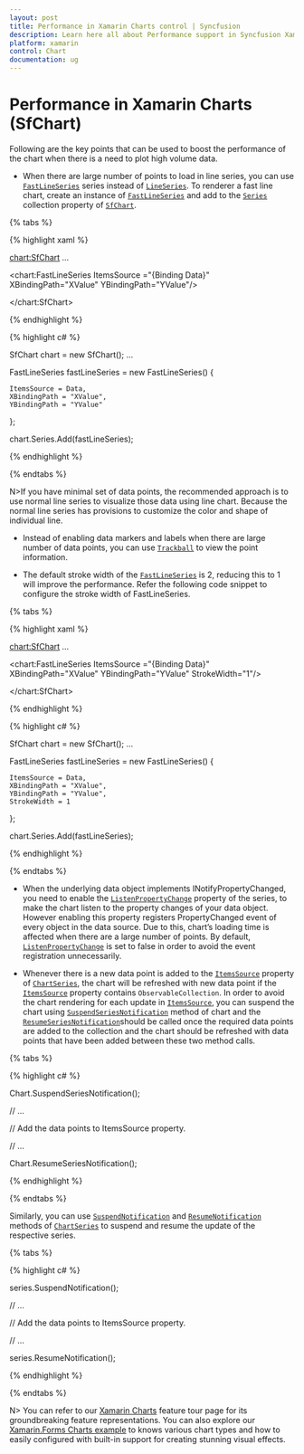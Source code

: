 ```yaml
---
layout: post
title: Performance in Xamarin Charts control | Syncfusion
description: Learn here all about Performance support in Syncfusion Xamarin Charts (SfChart) control, its elements and more.
platform: xamarin
control: Chart
documentation: ug
---
```


# Performance in Xamarin Charts (SfChart)

Following are the key points that can be used to boost the performance of the chart when there is a need to plot high volume data.

* When there are large number of points to load in line series, you can use [`FastLineSeries`](https://help.syncfusion.com/cr/xamarin/Syncfusion.SfChart.XForms.FastLineSeries.html#) series instead of [`LineSeries`](https://help.syncfusion.com/cr/xamarin/Syncfusion.SfChart.XForms.LineSeries.html#). To renderer a fast line chart, create an instance of [`FastLineSeries`](https://help.syncfusion.com/cr/xamarin/Syncfusion.SfChart.XForms.FastLineSeries.html#) and add to the [`Series`](https://help.syncfusion.com/cr/xamarin/Syncfusion.SfChart.XForms.SfChart.html#Syncfusion_SfChart_XForms_SfChart_Series) collection property of [`SfChart`](https://help.syncfusion.com/cr/xamarin/Syncfusion.SfChart.XForms.SfChart.html#).

{% tabs %} 

{% highlight xaml %}

<chart:SfChart>
...

<chart:FastLineSeries ItemsSource ="{Binding Data}" XBindingPath="XValue" YBindingPath="YValue"/>

</chart:SfChart>

{% endhighlight %}

{% highlight c# %}

SfChart chart = new SfChart();
...

FastLineSeries fastLineSeries = new FastLineSeries() 
{ 
	
	ItemsSource = Data, 
	XBindingPath = "XValue", 
	YBindingPath = "YValue"
	
};

chart.Series.Add(fastLineSeries);

{% endhighlight %}

{% endtabs %}

N>If you have minimal set of data points, the recommended approach is to use normal line series to visualize those data using line chart. Because the normal line series has provisions to customize the color and shape of individual line.

* Instead of enabling data markers and labels when there are large number of data points, you can use [`Trackball`](https://help.syncfusion.com/cr/xamarin/Syncfusion.SfChart.XForms.ChartTrackballBehavior.html#) to view the point information.

* The default stroke width of the [`FastLineSeries`](https://help.syncfusion.com/cr/xamarin/Syncfusion.SfChart.XForms.FastLineSeries.html) is 2, reducing this to 1 will improve the performance. Refer the following code snippet to configure the stroke width of FastLineSeries.

{% tabs %} 

{% highlight xaml %}

<chart:SfChart>
...

<chart:FastLineSeries ItemsSource ="{Binding Data}" XBindingPath="XValue" YBindingPath="YValue" StrokeWidth="1"/>

</chart:SfChart>

{% endhighlight %}

{% highlight c# %}

SfChart chart = new SfChart();
...

FastLineSeries fastLineSeries = new FastLineSeries() 
{ 
	
	ItemsSource = Data, 
	XBindingPath = "XValue", 
	YBindingPath = "YValue",
	StrokeWidth = 1  
	
};

chart.Series.Add(fastLineSeries);

{% endhighlight %}

{% endtabs %}

* When the underlying data object implements INotifyPropertyChanged, you need to enable the [`ListenPropertyChange`](https://help.syncfusion.com/cr/xamarin/Syncfusion.SfChart.XForms.ChartSeries.html#Syncfusion_SfChart_XForms_ChartSeries_ListenPropertyChange) property of the series, to make the chart listen to the property changes of your data object. However enabling this property registers PropertyChanged event of every object in the data source. Due to this, chart’s loading time is affected when there are a large number of points. By default, [`ListenPropertyChange`](https://help.syncfusion.com/cr/xamarin/Syncfusion.SfChart.XForms.ChartSeries.html#Syncfusion_SfChart_XForms_ChartSeries_ListenPropertyChange) is set to false in order to avoid the event registration unnecessarily.

* Whenever there is a new data point is added to the [`ItemsSource`](https://help.syncfusion.com/cr/xamarin/Syncfusion.SfChart.XForms.ChartSeries.html#Syncfusion_SfChart_XForms_ChartSeries_ItemsSource) property of [`ChartSeries`](https://help.syncfusion.com/cr/xamarin/Syncfusion.SfChart.XForms.ChartSeries.html), the chart will be refreshed with new data point if the [`ItemsSource`](https://help.syncfusion.com/cr/xamarin/Syncfusion.SfChart.XForms.ChartSeries.html#Syncfusion_SfChart_XForms_ChartSeries_ItemsSource) property contains `ObservableCollection`. In order to avoid the chart rendering for each update in [`ItemsSource`](https://help.syncfusion.com/cr/xamarin/Syncfusion.SfChart.XForms.ChartSeries.html#Syncfusion_SfChart_XForms_ChartSeries_ItemsSource), you can suspend the chart using [`SuspendSeriesNotification`](https://help.syncfusion.com/cr/xamarin/Syncfusion.SfChart.XForms.SfChart.html#Syncfusion_SfChart_XForms_SfChart_SuspendSeriesNotification) method of chart and the [`ResumeSeriesNotification`](https://help.syncfusion.com/cr/xamarin/Syncfusion.SfChart.XForms.SfChart.html#Syncfusion_SfChart_XForms_SfChart_ResumeSeriesNotification)should be called once the required data points are added to the collection and the chart should be refreshed with data points that have been added between these two method calls.

{% tabs %} 

{% highlight c# %}

Chart.SuspendSeriesNotification();

// ...

// Add the data points to ItemsSource property.

// ...

Chart.ResumeSeriesNotification();

{% endhighlight %}

{% endtabs %}

Similarly, you can use [`SuspendNotification`](https://help.syncfusion.com/cr/xamarin/Syncfusion.SfChart.XForms.ChartSeries.html#Syncfusion_SfChart_XForms_ChartSeries_SuspendNotification) and [`ResumeNotification`](https://help.syncfusion.com/cr/xamarin/Syncfusion.SfChart.XForms.ChartSeries.html#Syncfusion_SfChart_XForms_ChartSeries_ResumeNotification) methods of [`ChartSeries`](https://help.syncfusion.com/cr/xamarin/Syncfusion.SfChart.XForms.ChartSeries.html) to suspend and resume the update of the respective series.

{% tabs %} 

{% highlight c# %}

series.SuspendNotification();

// ...

// Add the data points to ItemsSource property.

// ...

series.ResumeNotification();

{% endhighlight %}

{% endtabs %}

N> You can refer to our [Xamarin Charts](https://www.syncfusion.com/xamarin-ui-controls/xamarin-charts) feature tour page for its groundbreaking feature representations. You can also explore our [Xamarin.Forms Charts example](https://github.com/syncfusion/xamarin-demos/tree/master/Forms/Chart) to knows various chart types and how to easily configured with built-in support for creating stunning visual effects.  
